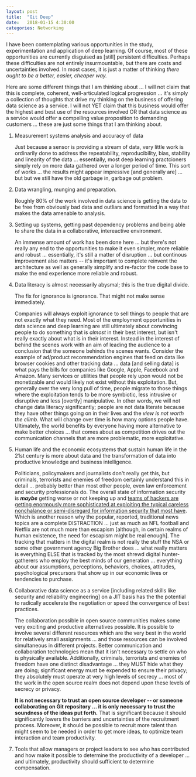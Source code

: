 ```yaml
---
layout: post
title:  "Git Deep"
date:   2018-01-15 4:30:00
categories: Networking
---
```


I have been contemplating various opportunities in the study, experimentation and application of deep learning. Of course, most of these opportunities are currently disguised as [still] persistent difficulties. Perhaps these difficulties are not entirely insurmountable, but there are costs and uncertainties involved. In most cases, it is just a matter of thinking *there ought to be a better, easier, cheaper way.*

Here are some different things that I am thinking about ... I will not claim that this is complete, coherent, well-articulated logical progression ... it's simply a collection of thoughts that drive my thinking on the business of offering data science as a service. I will not YET claim that this business would offer the highest and best use of the resources involved OR that data science as a service would offer a compelling value proposition to demanding customers ... these are just some things that I am thinking about.


1.  Measurement systems analysis and accuracy of data

    Just because a sensor is providing a stream of data, very little work is ordinarily done to address the repeatability, reproducibility, bias, stability and linearity of the data ... essentially, most deep learning practcioners simply rely on more data gathered over a longer period of time. This sort of works ... the results might appear impressive [and generally are] ... but but we still have the old garbage in, garbage out problem.

2.  Data wrangling, munging and preparation.

    Roughly 80% of the work involved in data science is getting the data to be free from obviously bad data and outliars and formatted in a way that makes the data amenable to analysis.

3.  Setting up systems, getting past dependency problems and being able to share the data in a collaborative, intereactive environment.

    An immense amount of work has been done here ... but there's not really any end to the opportunities to make it even simpler, more reliable and robust ... essentially, it's still a matter of disruption ... but continous improvement also matters -- it's important to complete reinvent the architecture as well as generally simplify and re-factor the code base to make the end experience more reliable and robust.      

4.  Data literacy is almost necessarily abysmal; this is the true digital divide.  

    The fix for ignorance is ignorance.  That might not make sense immediately.

    Companies will always exploit ignorance to sell things to people that are not exactly what they need. Most of the employment opportunities in data science and deep learning are still ultimately about convincing people to do something that is *almost* in their best interest, but isn't really exactly about what is in their interest. Instead in the interest of behind the scenes work with an aim of leading the audience to a conclusion that the someone behinds the scenes wants. Consider the example of ad/product recommendation engines that feed on data like browser cookies and other tracking data ... data [and selling data] is what pays the bills for companies like Google, Apple, Facebook and Amazon. Many services or utilities that people rely upon would not be monetizable and would likely not exist without this exploitation. But, generally over the very long pull of time, people migrate to those things where the exploitation tends to be more symbiotic, less intrusive or disruptive and less [overtly] manipulative.  In other words, we will not change data literacy significantly; people are not data literate because they have other things going on in their lives and the *view is not worth the climb*. What will change over time is how many options people have. Ultimately, the world benefits by everyone having more alternative to make better choices ... that comes about as competition drives out the communication channels that are more problematic, more exploitative.

5.  Human life and the economic ecosystems that sustain human life in the 21st century is more about data and the transformation of data into productive knowledge and business intelligence.

    Politicians, policymakers and journalists don't really get this, but criminals, terrorists and enemies of freedom certainly understand this in detail ... probably better than most other people, even law enforcement and security professionals do. The overall state of information security is ***maybe*** getting worse or not keeping up and [teams of hackers are getting enormously more sophisticated at exploiting the typical careless nonchalance or semi-disregard for information security that most have](https://www.wired.com/story/worst-hacks-2017/). Which is another reason why the popular, reported, traditional news topics are a complete DISTRACTION ... just as much as NFL football and Netflix are not much more than escapism [although, in certain realms of human existence, the need for escapism might be real enough]. The tracking that matters in the digital realm is not really the stuff the NSA or some other government agency Big Brother does ... what really matters is everything ELSE that is tracked by the most shrewd digital hunter-gatherers who employ the best minds of our generation ... everything about our assumptions, perceptions, behaviors, choices, attitudes, psychological precursors that show up in our economic lives or tendencies to purchase.

6.  Collaborative data science as a service [including related skills like security and reliability engineering] on a JIT basis has the the potential to radically accelerate the negotiation or speed the convergence of best practices.

     The collaboration possible in open source communities makes some very exciting and productive alternatives possible. It is possible to involve several different resources which are the very best in the world for relatively small assignments ... and those resources can be involved simultaneous in different projects. Better communication and collaboration technologies mean that it isn't necessary to settle on who is physically available. Additionally, criminals, terrorists and enemies of freedom have one distinct disadvantage ... they MUST hide what they are doing; significant energy must be expended to ensure their privacy; they absolutely must operate at very high levels of secrecy ... most of the work in the open source realm does not depend upon these levels of secrecy or privacy.

     **It is not necessary to trust an open source developer -- or someone collaborating on Git repository ... it is only necessary to trust the soundness of the ideas put forth.**  That is significant because it should significantly lowers the barriers and uncertainties of the recruitment process. Moreover, it should be possible to recruit more talent than might seem to be needed in order to get more ideas, to optimize team interaction and team productivity.

7.  Tools that allow managers or project leaders to see who has contributed and how make it possible to determine the productivity of a developer ... and ultimately, productivity should sufficient to determine compensation.      
